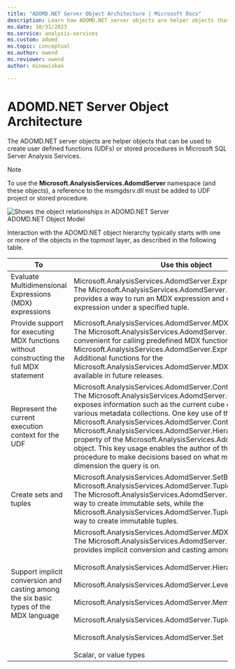 ```yaml
---
title: "ADOMD.NET Server Object Architecture | Microsoft Docs"
description: Learn how ADOMD.NET server objects are helper objects that can be used to create user defined functions (UDFs) or stored procedures in Microsoft SQL Server Analysis Services.
ms.date: 10/31/2023
ms.service: analysis-services
ms.custom: adomd
ms.topic: conceptual
ms.author: owend
ms.reviewer: owend
author: minewiskan

---
```

# ADOMD.NET Server Object Architecture
  The ADOMD.NET server objects are helper objects that can be used to create user defined functions (UDFs) or stored procedures in Microsoft SQL Server Analysis Services.  
  
> [!NOTE]  
>  To use the **Microsoft.AnalysisServices.AdomdServer** namespace (and these objects), a reference to the msmgdsrv.dll must be added to UDF project or stored procedure.  
  
 ![Shows the object relationships in ADOMD.NET Server](media/adomdnetserverobjectmodel.png "Shows the object relationships in ADOMD.NET Server")  
ADOMD.NET Object Model  
  
 Interaction with the ADOMD.NET object hierarchy typically starts with one or more of the objects in the topmost layer, as described in the following table.  
  
|To|Use this object|  
|--------|---------------------|  
|Evaluate Multidimensional Expressions (MDX) expressions|Microsoft.AnalysisServices.AdomdServer.Expression<br /> The Microsoft.AnalysisServices.AdomdServer.Expression object provides a way to run an MDX expression and evaluate that expression under a specified tuple.|  
|Provide support for executing MDX functions without constructing the full MDX statement|Microsoft.AnalysisServices.AdomdServer.MDX<br /> The Microsoft.AnalysisServices.AdomdServer.MDX object is convenient for calling predefined MDX functions without using the Microsoft.AnalysisServices.AdomdServer.Expression object. Additional functions for the Microsoft.AnalysisServices.AdomdServer.MDX object should be available in future releases.|  
|Represent the current execution context for the UDF|Microsoft.AnalysisServices.AdomdServer.Context<br /> The Microsoft.AnalysisServices.AdomdServer.Context object exposes information such as the current cube or mining model and various metadata collections. One key use of the Microsoft.AnalysisServices.AdomdServer.Context object is the Microsoft.AnalysisServices.AdomdServer.Hierarchy.CurrentMember property of the Microsoft.AnalysisServices.AdomdServer.Hierarchy object. This key usage enables the author of the UDF or stored procedure to make decisions based on what member from a certain dimension the query is on.|  
|Create sets and tuples|Microsoft.AnalysisServices.AdomdServer.SetBuilder, Microsoft.AnalysisServices.AdomdServer.TupleBuilder<br /> The Microsoft.AnalysisServices.AdomdServer.SetBuilder provides a way to create immutable sets, while the Microsoft.AnalysisServices.AdomdServer.TupleBuilder provides a way to create immutable tuples.|  
|Support implicit conversion and casting among the six basic types of the MDX language|Microsoft.AnalysisServices.AdomdServer.MDXValue<br /> The Microsoft.AnalysisServices.AdomdServer.MDXValue object provides implicit conversion and casting among the following types:<br /><br /> Microsoft.AnalysisServices.AdomdServer.Hierarchy<br /><br /> Microsoft.AnalysisServices.AdomdServer.Level<br /><br /> Microsoft.AnalysisServices.AdomdServer.Member<br /><br /> Microsoft.AnalysisServices.AdomdServer.Tuple<br /><br /> Microsoft.AnalysisServices.AdomdServer.Set<br /><br /> Scalar, or value types|